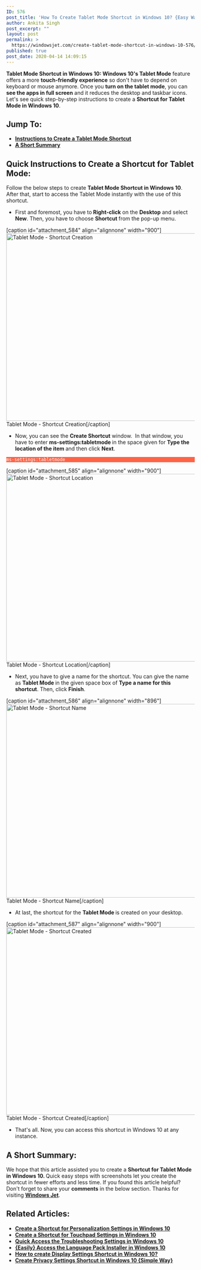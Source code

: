 ```yaml
---
ID: 576
post_title: 'How To Create Tablet Mode Shortcut in Windows 10? {Easy Way}'
author: Ankita Singh
post_excerpt: ""
layout: post
permalink: >
  https://windowsjet.com/create-tablet-mode-shortcut-in-windows-10-576/
published: true
post_date: 2020-04-14 14:09:15
---
```

<strong><span class="dropcap dropcap1">T</span></strong><strong>ablet Mode Shortcut in Windows 10: Windows 10's Tablet Mode</strong> feature offers a more <strong>touch-friendly experience</strong> so don't have to depend on keyboard or mouse anymore. Once you <strong>turn on the tablet mode</strong>, you can <strong>see the apps in full screen</strong> and it reduces the desktop and taskbar icons. Let's see quick step-by-step instructions to create a <strong>Shortcut for Tablet Mode in Windows 10</strong>.
<h2>Jump To:</h2>
<ul>
 	<li><a href="#1"><strong>Instructions to Create a Tablet Mode Shortcut</strong></a></li>
 	<li><a href="#2"><strong>A Short Summary</strong></a></li>
</ul>
<h2 id="1">Quick Instructions to Create a Shortcut for Tablet Mode:</h2>
Follow the below steps to create <strong>Tablet Mode </strong><strong>Shortcut in Windows 10</strong>. After that, start to access the Tablet Mode instantly with the use of this shortcut.
<ul>
 	<li>First and foremost, you have to<strong> Right-click</strong> on the <strong>Desktop</strong> and select <strong>New</strong>. Then, you have to choose <strong>Shortcut </strong>from the pop-up menu.</li>
</ul>
[caption id="attachment_584" align="alignnone" width="900"]<img class="size-full wp-image-584" src="https://windowsjet.com/wp-content/uploads/2020/04/Screenshot_1-13.png" alt="Tablet Mode - Shortcut Creation" width="900" height="500" /> Tablet Mode - Shortcut Creation[/caption]
<ul>
 	<li>Now, you can see the <strong>Create Shortcut</strong> window.  In that window, you have to enter <strong>ms-settings:tabletmode </strong>in the space given for <strong>Type the location of the item </strong>and then click <strong>Next</strong>.</li>
</ul>
<p style="background: Tomato;"><code style="background: Tomato; color: white;">ms-settings:tabletmode</code></p>


[caption id="attachment_585" align="alignnone" width="900"]<img class="size-full wp-image-585" src="https://windowsjet.com/wp-content/uploads/2020/04/Screenshot_2-13.png" alt="Tablet Mode - Shortcut Location" width="900" height="500" /> Tablet Mode - Shortcut Location[/caption]
<ul>
 	<li>Next, you have to give a name for the shortcut. You can give the name as <strong>Tablet Mode </strong>in the given space box of <strong>Type a name for this shortcut</strong>. Then, click <strong>Finish</strong>.</li>
</ul>
[caption id="attachment_586" align="alignnone" width="896"]<img class="size-full wp-image-586" src="https://windowsjet.com/wp-content/uploads/2020/04/Screenshot_3-12.png" alt="Tablet Mode - Shortcut Name" width="896" height="516" /> Tablet Mode - Shortcut Name[/caption]
<ul>
 	<li>At last, the shortcut for the <strong>Tablet Mode</strong><strong> </strong>is created on your desktop.</li>
</ul>
[caption id="attachment_587" align="alignnone" width="900"]<img class="size-full wp-image-587" src="https://windowsjet.com/wp-content/uploads/2020/04/Screenshot_4-13.png" alt="Tablet Mode - Shortcut Created" width="900" height="500" /> Tablet Mode - Shortcut Created[/caption]
<ul>
 	<li>That's all. Now, you can access this shortcut in Windows 10 at any instance.</li>
</ul>
<h2 id="2">A Short Summary:</h2>
We hope that this article assisted you to create a <strong>Shortcut for Tablet Mode in Windows 10. </strong>Quick easy steps with screenshots let you create the shortcut in fewer efforts and less time. If you found this article helpful? Don't forget to share your <strong>comments</strong> in the below section. Thanks for visiting <a href="https://windowsjet.com/"><strong>Windows Jet</strong></a>.
<h2>Related Articles:</h2>
<ul>
 	<li><strong><a class="LinkSuggestion__Link-sc-1mdih4x-2 jZPuuT" href="https://windowsjet.com/create-a-shortcut-for-personalization-settings-in-windows-10-404/" target="_blank" rel="noopener noreferrer">Create a Shortcut for Personalization Settings in Windows 10</a></strong></li>
 	<li><strong><a class="LinkSuggestion__Link-sc-1mdih4x-2 jZPuuT" href="https://windowsjet.com/create-a-shortcut-for-touchpad-settings-in-windows-10-389/" target="_blank" rel="noopener noreferrer">Create a Shortcut for Touchpad Settings in Windows 10</a></strong></li>
 	<li><strong><a class="LinkSuggestion__Link-sc-1mdih4x-2 jZPuuT" href="https://windowsjet.com/quick-access-the-troubleshooting-settings-in-windows-10-326/" target="_blank" rel="noopener noreferrer">Quick Access the Troubleshooting Settings in Windows 10</a></strong></li>
 	<li><strong><a class="LinkSuggestion__Link-sc-1mdih4x-2 jZPuuT" href="https://windowsjet.com/easily-access-the-language-pack-installer-in-windows-10-500/" target="_blank" rel="noopener noreferrer">{Easily} Access the Language Pack Installer in Windows 10</a></strong></li>
 	<li><strong><a class="LinkSuggestion__Link-sc-1mdih4x-2 jZPuuT" href="https://windowsjet.com/how-to-create-display-settings-shortcut-in-windows-10-453/" target="_blank" rel="noopener noreferrer">How to create Display Settings Shortcut in Windows 10?</a></strong></li>
 	<li><strong><a class="LinkSuggestion__Link-sc-1mdih4x-2 jZPuuT" href="https://windowsjet.com/create-privacy-settings-shortcut-in-windows-10-simple-way-449/" target="_blank" rel="noopener noreferrer">Create Privacy Settings Shortcut in Windows 10 {Simple Way}</a></strong></li>
</ul>
